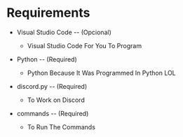 
# Requirements

- Visual Studio Code -- (Opcional)
  - Visual Studio Code For You To Program

- Python -- (Required)
  - Python Because It Was Programmed In Python LOL

- discord.py -- (Required)
  - To Work on Discord

- commands -- (Required)
  - To Run The Commands
